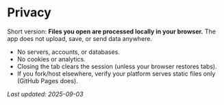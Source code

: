 # Privacy

Short version: **Files you open are processed locally in your browser.** The app does not upload, save, or send data anywhere.

- No servers, accounts, or databases.
- No cookies or analytics.
- Closing the tab clears the session (unless your browser restores tabs).
- If you fork/host elsewhere, verify your platform serves static files only (GitHub Pages does).

*Last updated: 2025-09-03*
